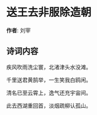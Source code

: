 # 送王去非服除造朝

**作者**: 刘宰

## 诗词内容

疾风吹雨洗尘寰，北渚津头水没滩。

千里送君黄鹄举，一生笑我白鸥闲。

清名已至云霄上，逸气还充宇宙间。

此去西湖重回首，淡烟疏柳认孤山。

